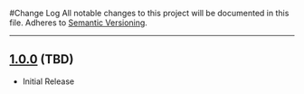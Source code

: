 #Change Log
All notable changes to this project will be documented in this file.
Adheres to [Semantic Versioning](http://semver.org/).

---

## [1.0.0](https://github.com/ngageoint/projections-java/releases/tag/1.0.0) (TBD)

* Initial Release
